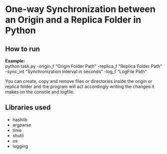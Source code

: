 # One-way Synchronization between an Origin and a Replica Folder in Python

## How to run

**Example:**\
python task.py -origin_f "Origin Folder Path" -replica_f "Replica Folder Path" -sync_int "Synchronization Interval in seconds" -log_f "LogFile Path"

You can create, copy and remove files or directories inside the origin or replica folder and the program will act accordingly writing the changes it makes on the console and logfile.
## Libraries used
- hashlib
- argparse
- time
- shutil
- os
- logging
